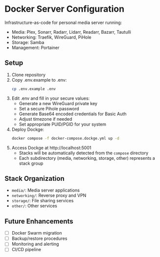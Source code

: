 # Docker Server Configuration

Infrastructure-as-code for personal media server running:
- Media: Plex, Sonarr, Radarr, Lidarr, Readarr, Bazarr, Tautulli
- Networking: Traefik, WireGuard, PiHole
- Storage: Samba
- Management: Portainer

## Setup

1. Clone repository
2. Copy .env.example to .env:
   ```bash
   cp .env.example .env
   ```
3. Edit .env and fill in your secure values:
   - Generate a new WireGuard private key
   - Set a secure Pihole password
   - Generate Base64 encoded credentials for Basic Auth
   - Adjust timezone if needed
   - Set appropriate PUID/PGID for your system
4. Deploy Dockge:
   ```bash
   docker compose -f docker-compose.dockge.yml up -d
   ```
5. Access Dockge at http://localhost:5001
   - Stacks will be automatically detected from the `compose` directory
   - Each subdirectory (media, networking, storage, other) represents a stack group

## Stack Organization
- `media/`: Media server applications
- `networking/`: Reverse proxy and VPN
- `storage/`: File sharing services
- `other/`: Other services

## Future Enhancements
- [ ] Docker Swarm migration
- [ ] Backup/restore procedures
- [ ] Monitoring and alerting
- [ ] CI/CD pipeline
